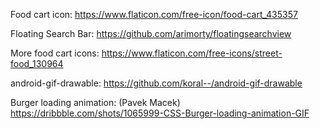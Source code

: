 Food cart icon:
https://www.flaticon.com/free-icon/food-cart_435357

Floating Search Bar:
https://github.com/arimorty/floatingsearchview

More food cart icons:
https://www.flaticon.com/free-icons/street-food_130964

android-gif-drawable:
https://github.com/koral--/android-gif-drawable

Burger loading animation: (Pavek Macek)
https://dribbble.com/shots/1065999-CSS-Burger-loading-animation-GIF